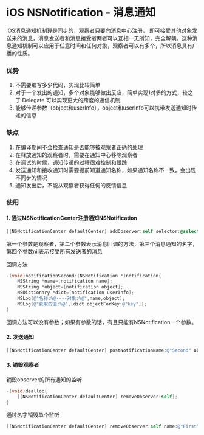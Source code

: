 # iOS NSNotification - 消息通知

iOS消息通知机制算是同步的，观察者只要向消息中心注册， 即可接受其他对象发送来的消息，消息发送者和消息接受者两者可以互相一无所知，完全解耦。这种消息通知机制可以应用于任意时间和任何对象，观察者可以有多个，所以消息具有广播的性质。

### 优势
1. 不需要编写多少代码，实现比较简单
2. 对于一个发出的通知，多个对象能够做出反应，简单实现1对多的方式，较之于 Delegate 可以实现更大的跨度的通信机制
3. 能够传递参数（object和userInfo），object和userInfo可以携带发送通知时传递的信息

### 缺点
1. 在编译期间不会检查通知是否能够被观察者正确的处理
2. 在释放通知的观察者时，需要在通知中心移除观察者
3. 在调试的时候，通知传递的过程很难控制和跟踪
4. 发送通知和接收通知时需要提前知道通知名称，如果通知名称不一致，会出现不同步的情况
5. 通知发出后，不能从观察者获得任何的反馈信息

### 使用

#### 1. 通过NSNotificationCenter注册通知NSNotification
```objective-c
[[NSNotificationCenter defaultCenter] addObserver:self selector:@selector(notificationSecond:) name:@"Second" object:nil]; 
```    
第一个参数是观察者，第二个参数表示消息回调的方法，第三个消息通知的名字，第四个参数nil表示接受所有发送者的消息

回调方法
```objective-c
-(void)notificationSecond:(NSNotification *)notification{ 
    NSString *name=[notification name]; 
    NSString *object=[notification object]; 
    NSDictionary *dict=[notification userInfo]; 
    NSLog(@"名称:%@----对象:%@",name,object); 
    NSLog(@"获取的值:%@",[dict objectForKey:@"key"]); 
}
```
回调方法可以没有参数；如果有参数的话，有且只能有NSNotification一个参数。

#### 2. 发送通知
```objective-c
[[NSNotificationCenter defaultCenter] postNotificationName:@"Second" object:@"http://www.cnblogs.com/xiaofeixiang" userInfo:dict];
```

#### 3. 销毁观察者
销毁observer的所有通知的监听
```objective-c
-(void)dealloc{
    [[NSNotificationCenter defaultCenter] removeObserver:self];
}
```

通过名字销毁单个监听
```objective-c
[[NSNotificationCenter defaultCenter] removeObserver:self name:@"First" object:nil];
```
